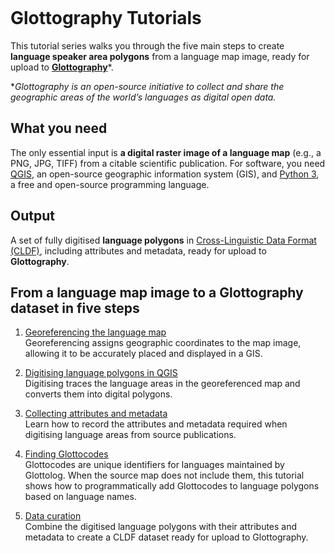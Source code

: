 <style>
header.page-header,
h1.site-title {
  display: none !important;
  visibility: hidden !important;
}
body {
  margin-top: 0 !important;
  padding-top: 0 !important;
}
</style>


# Glottography Tutorials

This tutorial series walks you through the five main steps to create **language speaker area polygons** from a language map image, ready for upload to [**Glottography**](https://github.com/Glottography)*. 

**Glottography is an open-source initiative to collect and share the geographic areas of the world’s languages as digital open data.*  

## What you need

The only essential input is **a digital raster image of a language map** (e.g., a PNG, JPG, TIFF) from a citable scientific publication. For software, you need [QGIS](https://qgis.org), an open-source geographic information system (GIS), and [Python 3](https://www.python.org/), a free and open-source programming language.

## Output

A set of fully digitised **language polygons** in [Cross-Linguistic Data Format (CLDF)](https://cldf.clld.org/), including attributes and metadata, ready for upload to **Glottography**.  


## From a language map image to a Glottography dataset in five steps

1. [Georeferencing the language map](georeferencing/index.md)  
   Georeferencing assigns geographic coordinates to the map image, allowing it to be accurately placed and displayed in a GIS.

2. [Digitising language polygons in QGIS](digitising/index.md)  
   Digitising traces the language areas in the georeferenced map and converts them into digital polygons. 

3. [Collecting attributes and metadata](metadata/index.md)  
   Learn how to record the attributes and metadata required when digitising language areas from source publications. 
   
4. [Finding Glottocodes](glottocodes/index.md)  
   Glottocodes are unique identifiers for languages maintained by Glottolog. When the source map does not include them, this tutorial shows how to programmatically add Glottocodes to language polygons based on language names.  

5. [Data curation](curation/index.md)  
   Combine the digitised language polygons with their attributes and metadata to create a CLDF dataset ready for upload to Glottography.  


